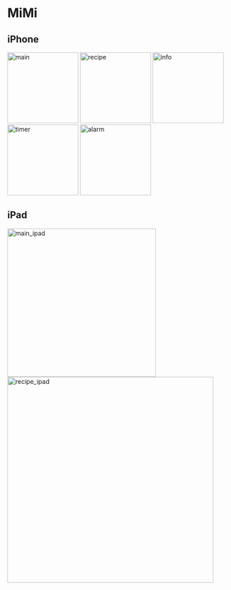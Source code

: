 # MiMi

## iPhone
<img width="160" alt="main" src="https://github.com/Ko-HyeJi/MiMi/assets/88470545/94797330-33fd-4eb2-9f42-70326282eaac">
<img width="160" alt="recipe" src="https://github.com/Ko-HyeJi/MiMi/assets/88470545/5a8ef067-56e7-4ecc-b55d-dcac3e972b40">
<img width="160" alt="info" src="https://github.com/Ko-HyeJi/MiMi/assets/88470545/2224dce9-c3a8-4da3-b8ea-92621a34dde2">
<img width="160" alt="timer" src="https://github.com/Ko-HyeJi/MiMi/assets/88470545/9bf32cc9-dc74-4897-a46b-27af8899204d">
<img width="160" alt="alarm" src="https://github.com/Ko-HyeJi/MiMi/assets/88470545/57e29371-6321-46af-9e3e-cfa1138a9d0a">

## iPad
<img width="335" alt="main_ipad" src="https://github.com/Ko-HyeJi/MiMi/assets/88470545/b1550dbd-504e-4c81-8931-c825f329f527">
<img width="465" alt="recipe_ipad" src="https://github.com/Ko-HyeJi/MiMi/assets/88470545/269a358f-30cf-4847-b1a0-821ff58cf8a9">
